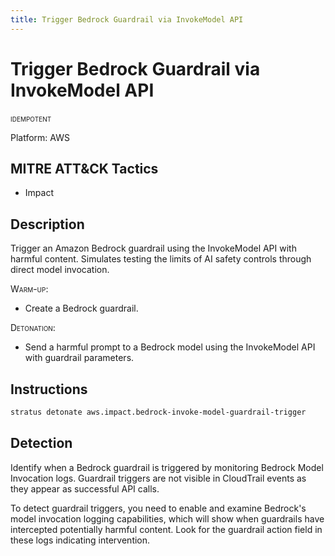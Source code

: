 ```yaml
---
title: Trigger Bedrock Guardrail via InvokeModel API
---
```


# Trigger Bedrock Guardrail via InvokeModel API


 <span class="smallcaps w3-badge w3-blue w3-round w3-text-white" title="This attack technique can be detonated multiple times">idempotent</span> 

Platform: AWS

## MITRE ATT&CK Tactics


- Impact

## Description


Trigger an Amazon Bedrock guardrail using the InvokeModel API with harmful content. Simulates testing the limits of AI safety controls through direct model invocation.

<span style="font-variant: small-caps;">Warm-up</span>: 

- Create a Bedrock guardrail.

<span style="font-variant: small-caps;">Detonation</span>: 

- Send a harmful prompt to a Bedrock model using the InvokeModel API with guardrail parameters.


## Instructions

```bash title="Detonate with Stratus Red Team"
stratus detonate aws.impact.bedrock-invoke-model-guardrail-trigger
```
## Detection


Identify when a Bedrock guardrail is triggered by monitoring Bedrock Model Invocation logs. Guardrail triggers 
are not visible in CloudTrail events as they appear as successful API calls.

To detect guardrail triggers, you need to enable and examine Bedrock's model invocation logging capabilities, 
which will show when guardrails have intercepted potentially harmful content. Look for the guardrail action 
field in these logs indicating intervention.


